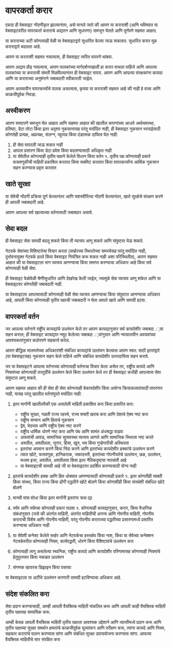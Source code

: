# वापरकर्ता करार

एकदा ही वेबसाइट नोंदणीकृत झाल्यानंतर, असे मानले जाते की आपण या कराराशी (आणि भविष्यात या वेबसाइटवरील वापरकर्ता कराराचे अद्यतन आणि सुधारणा) समजून घेतले आणि पूर्णपणे सहमत आहात.

या कराराच्या अटी कोणत्याही वेळी या वेबसाइटद्वारे सुधारित केल्या जाऊ शकतात. सुधारित करार मूळ कराराद्वारे बदलला आहे.

आपण या कराराशी सहमत नसल्यास, ही वेबसाइट त्वरित वापरणे थांबवा.

आपण अद्याप प्रौढ नसल्यास, आपण पालकांच्या मार्गदर्शनाखाली हा करार वाचला पाहिजे आणि आपल्या पालकांच्या या कराराची संमती मिळविल्यानंतर ही वेबसाइट वापरा. आपण आणि आपल्या संरक्षकांना कायदा आणि या कराराच्या अनुषंगाने जबाबदारी स्वीकारली जाईल.

आपण अल्पवयीन वापरकर्त्यांचे पालक असल्यास, कृपया या कराराशी सहमत आहे की नाही हे वाचा आणि काळजीपूर्वक निवडा.

## अस्वीकरण

आपण स्पष्टपणे समजून घेत आहात आणि सहमत आहात की खालील कारणांच्या आधारे अर्थव्यवस्था, प्रतिष्ठा, डेटा तोटा किंवा इतर अदृश्य नुकसानासह परंतु मर्यादित नाही, ही वेबसाइट नुकसान भरपाईसाठी कोणतेही प्रत्यक्ष, अप्रत्यक्ष, संलग्न, व्युत्पन्न किंवा दंडात्मक दायित्व घेत नाही:

1. ही सेवा वापरली जाऊ शकत नाही
1. आपला प्रसारण किंवा डेटा प्रवेश किंवा बदलण्यासाठी अधिकृत नाही
1. या सेवेतील कोणत्याही तृतीय पक्षाने केलेले विधान किंवा वर्तन
१. तृतीय पक्ष कोणत्याही प्रकारे फसवणूकीची माहिती प्रकाशित करतात किंवा सबमिट करतात किंवा वापरकर्त्यांना आर्थिक नुकसान सहन करण्यास प्रवृत्त करतात

## खाते सुरक्षा

या सेवेची नोंदणी प्रक्रिया पूर्ण केल्यानंतर आणि यशस्वीरित्या नोंदणी केल्यानंतर, खाते सुरक्षेचे संरक्षण करणे ही आपली जबाबदारी आहे.

आपण आपल्या सर्व खात्याच्या वर्तनासाठी जबाबदार असावे.

## सेवा बदल

ही वेबसाइट सेवा सामग्री बदलू शकते किंवा ती व्यत्यय आणू शकते आणि संपुष्टात येऊ शकते.

नेटवर्क सेवांच्या विशिष्टतेचा विचार करता (सर्व्हरच्या स्थिरतेच्या समस्येसह परंतु मर्यादित नाही, दुर्भावनायुक्त नेटवर्क हल्ले किंवा वेबसाइट नियंत्रित करू शकत नाही अशा परिस्थितीत), आपण सहमत आहात की या वेबसाइटला भाग व्यत्यय आणण्याचा किंवा समाप्त करण्याचा अधिकार आहे किंवा सर्व कोणत्याही वेळी सेवा.

ही वेबसाइट वेळोवेळी श्रेणीसुधारित आणि देखरेख केली जाईल, ज्यामुळे सेवा व्यत्यय आणू शकेल आणि या वेबसाइटवर कोणतीही जबाबदारी नाही.

या वेबसाइटला आपल्यासाठी कोणत्याही वेळी सेवा व्यत्यय आणण्याचा किंवा संपुष्टात आणण्याचा अधिकार आहे, आपली किंवा कोणत्याही तृतीय पक्षाची जबाबदारी न घेता आपले खाते आणि सामग्री हटवा.

## वापरकर्ता वर्तन

जर आपल्या वर्तनाने राष्ट्रीय कायद्यांचे उल्लंघन केले तर आपण कायद्यानुसार सर्व कायदेशीर जबाबदा .्या सहन कराल; ही वेबसाइट कायद्यात नमूद केलेल्या जबाबदा .्यांनुसार आणि न्यायालयीन अवयवांच्या आवश्यकतांनुसार कठोरपणे सहकार्य करेल.

आपण बौद्धिक मालमत्तेच्या अधिकारांशी संबंधित कायद्यांचे उल्लंघन केल्यास आपण स्वत: साठी इतरांद्वारे (या वेबसाइटसह) नुकसान सहन केले पाहिजे आणि संबंधित कायदेशीर उत्तरदायित्व सहन करावे.

जर या वेबसाइटने आपल्या वर्तनाच्या कोणत्याही वर्तनाचा विचार केला असेल तर, राष्ट्रीय कायदे आणि नियमांच्या कोणत्याही तरतुदींचे उल्लंघन केले किंवा उल्लंघन केले तर ही वेबसाइट कधीही आपल्यास सेवा संपुष्टात आणू शकते.

आपण सहमत आहात की ही सेवा ही सेवा कोणत्याही बेकायदेशीर किंवा अयोग्य क्रियाकलापांसाठी वापरणार नाही, यासह परंतु खालील वर्तनांपुरते मर्यादित नाही:

1. इतर मार्गांनी खालीलपैकी एक असलेली माहिती प्रकाशित करा किंवा प्रसारित करा:

   * राष्ट्रीय सुरक्षा, गळती राज्य रहस्ये, राज्य शक्ती खराब करा आणि देशाचे ऐक्य नष्ट करा
   * राष्ट्रीय सन्मान आणि हिताचे नुकसान
   * द्वेष, भेदभाव आणि राष्ट्रीय ऐक्य नष्ट करणे
   * राष्ट्रीय धार्मिक धोरणे नष्ट करा आणि पंथ आणि सामंत अंधश्रद्धा वाढवा
   * अफवांची आवड, सामाजिक सुव्यवस्था व्यत्यय आणते आणि सामाजिक स्थिरता नष्ट करते
   * अश्लील, अश्लीलता, जुगार, हिंसा, खून, भय किंवा गुन्हेगारीची अस्थिरता
   * इतरांचा अपमान करणे किंवा निंदा करणे आणि इतरांच्या कायदेशीर हक्कांचे उल्लंघन करणे
   * त्यात खोटे, फसवणूक, हानिकारक, जबरदस्ती, इतरांच्या गोपनीयतेचे उल्लंघन, छळ, उल्लंघन, मध्यम इजा, अश्लील, अश्लीलता किंवा इतर नैतिकदृष्ट्या नापसंती आहे
   * या वेबसाइटची सामग्री आहे जी या वेबसाइटवर प्रदर्शित करण्यासाठी योग्य नाही

1. इतरांचे कायदेशीर हक्क आणि हित धोक्यात आणण्यासाठी कोणत्याही प्रकारे
१. इतर कोणतीही व्यक्ती किंवा संस्था, किंवा राज्य किंवा ढोंगी पद्धतीने खोटे बोलणे किंवा कोणाशीही किंवा संस्थेशी संबंधित खोटे बोलणे
1. मानवी मांस शोधा किंवा इतर मार्गांनी इतरांना त्रास द्या
1. स्पॅम आणि स्पॅमचा कोणताही प्रकार पाठवा
१. कोणत्याही कायद्यानुसार, करार, किंवा वैधानिक संबंधांनुसार (जसे की अंतर्गत माहिती, अंतर्गत माहितीची अनन्य आणि गोपनीय माहिती, गोपनीय कराराची विशेष आणि गोपनीय माहिती, परंतु गोपनीय कराराच्या पद्धतीच्या प्रसारणामध्ये प्रसारित करण्याचा अधिकार नाही
1. या सेवेशी कनेक्ट केलेले सर्व्हर आणि नेटवर्कचा हस्तक्षेप किंवा नाश, किंवा या सेवेच्या कनेक्शन नेटवर्कवरील कोणत्याही नियम, कार्यपद्धती, धोरणे किंवा वैशिष्ट्यांचे उल्लंघन करा
1. कोणत्याही लागू असलेल्या स्थानिक, राष्ट्रीय कायदे आणि कायदेशीर परिणामासह कोणत्याही नियमांचे हेतुपुरस्सर किंवा नकळत उल्लंघन
1. संगणक व्हायरस डिझाइन किंवा पसरवा

या वेबसाइटला या अटींचे उल्लंघन करणारी सामग्री हटविण्याचा अधिकार आहे.

## संदेश संकलित करा

सेवा प्रदान करण्यासाठी, आम्ही आपली वैयक्तिक माहिती संकलित करू आणि आपली काही वैयक्तिक माहिती तृतीय पक्षासह सामायिक करू.

आम्ही केवळ आपली वैयक्तिक माहिती तृतीय पक्षाला आवश्यक उद्देशाने आणि व्याप्तीमध्ये प्रदान करू आणि तृतीय पक्षाच्या सुरक्षा समर्थन क्षमतांचे काळजीपूर्वक मूल्यांकन आणि परीक्षण करू, त्यांना कायदे आणि नियम, सहकार करारांचे पालन करण्यास सांगा आणि संबंधित सुरक्षा उपाययोजना करण्यास सांगा. आपल्या वैयक्तिक माहितीचे सार संरक्षित करा
